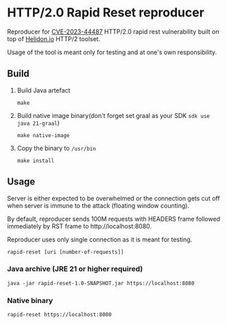 # HTTP/2.0 Rapid Reset reproducer
Reproducer for [CVE-2023-44487](https://nvd.nist.gov/vuln/detail/CVE-2023-44487) HTTP/2.0 rapid rest vulnerability
built on top of [Helidon.io](https://helidon.io) HTTP/2 toolset.

Usage of the tool is meant only for testing and at one's own responsibility.

## Build

1. Build Java artefact
    ```shell
    make
    ```
2. Build native image binary(don't forget set graal as your SDK `sdk use java 21-graal`) 
    ```shell
    make native-image
    ```
3. Copy the binary to `/usr/bin`
    ```shell
    make install
    ```


## Usage
Server is either expected to be overwhelmed or the connection gets cut off 
when server is immune to the attack (floating window counting). 

By default, reproducer sends 100M requests with HEADERS frame followed 
immediately by RST frame to http://localhost:8080. 

Reproducer uses only single connection as it is meant for testing.

```shell
rapid-reset [uri [number-of-requests]]
```

### Java archive (JRE 21 or higher required)
```shell
java -jar rapid-reset-1.0-SNAPSHOT.jar https://localhost:8080
```

### Native binary
```shell
rapid-reset https://localhost:8080
```